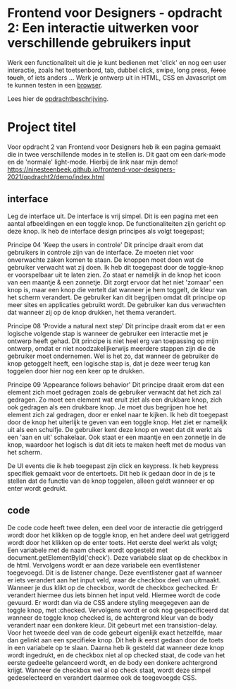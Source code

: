 # Frontend voor Designers - opdracht 2: Een interactie uitwerken voor verschillende gebruikers input

Werk een functionaliteit uit die je kunt bedienen met 'click' en nog een user interactie, zoals het toetsenbord, tab, dubbel click, swipe, long press, <del>force touch</del>, of iets anders ... Werk je ontwerp uit in HTML, CSS en Javascript om te kunnen testen in een [browser](https://en.m.wikipedia.org/wiki/List_of_web_browsers).

Lees hier de [opdrachtbeschrijving](./opdrachtbeschrijving.md).


# Project titel
Voor opdracht 2 van Frontend voor Designers heb ik een pagina gemaakt die in twee verschillende modes in te stellen is. Dit gaat om een dark-mode en de 'normale' light-mode. 
Hierbij de link naar mijn demo!
https://ninesteenbeek.github.io/frontend-voor-designers-2021/opdracht2/demo/index.html


## interface
Leg de interface uit.
De interface is vrij simpel. Dit is een pagina met een aantal afbeeldingen en een toggle knop. De functionaliteiten zijn gericht op deze knop.
Ik heb de interface design principes als volgt toegepast;

Principe 04 'Keep the users in controle'
Dit principe draait erom dat gebruikers in controle zijn van de interface. Ze moeten niet voor onverwachte zaken komen te staan. De knoppen moet doen wat de gebruiker verwacht wat zij doen. 
Ik heb dit toegepast door de toggle-knop er voorspelbaar uit te laten zien. Zo staat er namelijk in de knop het icoon van een maantje & een zonnetje. Dit zorgt ervoor dat het niet 'zomaar' een knop is, maar een knop die vertelt dat wanneer je hem toggelt, de kleur van het scherm verandert. De gebruiker kan dit begrijpen omdat dit principe op meer sites en applicaties gebruikt wordt. De gebruiker kan dus verwachten dat wanneer zij op de knop drukken, het thema verandert. 

Principe 08 'Provide a natural next step'
Dit principe draait erom dat er een logische volgende stap is wanneer de gebruiker een interactie met je ontwerp heeft gehad.
Dit principe is niet heel erg van toepassing op mijn ontwerp, omdat er niet noodzakelijkerwijs meerdere stappen zijn die de gebruiker moet ondernemen. Wel is het zo, dat wanneer de gebruiker de knop getoggelt heeft, een logische stap is, dat je deze weer terug kan toggelen door hier nog een keer op te drukken.

Principe 09 'Appearance follows behavior'
Dit principe draait erom dat een element zich moet gedragen zoals de gebruiker verwacht dat het zich zal gedragen. Zo moet een element wat eruit ziet als een drukbare knop, zich ook gedragen als een drukbare knop. Je moet dus begrijpen hoe het element zich zal gedragen, door er enkel naar te kijken.
Ik heb dit toegepast door de knop het uiterlijk te geven van een toggle knop. Het ziet er namelijk uit als een schuifje. De gebruiker kent deze knop en weet dat dit werkt als een 'aan en uit' schakelaar. Ook staat er een maantje en een zonnetje in de knop, waardoor het logisch is dat dit iets te maken heeft met de modus van het scherm. 

De UI events die ik heb toegepast zijn click en keypress. Ik heb keypress specifiek gemaakt voor de entertoets. Dit heb ik gedaan door in de js te stellen dat de functie van de knop toggelen, alleen geldt wanneer er op enter wordt gedrukt.

## code
De code code heeft twee delen, een deel voor de interactie die getriggerd wordt door het klikken op de toggle knop, en het andere deel wat getriggerd wordt door het klikken op de enter toets.
Het eerste deel werkt als volgt;
Een variabele met de naam check wordt opgesteld met document.getElementById('check'). Deze variabele slaat op de checkbox in de html.
Vervolgens wordt er aan deze variabele een eventlistener toegevoegd. Dit is de listener change. Deze eventlistener gaat af wanneer er iets verandert aan het input veld, waar de checkbox deel van uitmaakt. Wanneer je dus klikt op de checkbox, wordt de checkbox gechecked. Er verandert hiermee dus iets binnen het input veld. Hiermee wordt de code gevuurd. Er wordt dan via de CSS andere styling meegegeven aan de toggle knop, met :checked. Vervolgens wordt er ook nog gespecificeerd dat wanneer de toggle knop checked is, de achtergrond kleur van de body verandert naar een donkere kleur. Dit gebeurt met een transistion-delay.
Voor het tweede deel van de code gebeurt eigenlijk exact hetzelfde, maar dan gelinkt aan een specifieke knop. 
Dit heb ik eerst gedaan door de toets in een variabele op te slaan. Daarna heb ik gesteld dat wanneer deze knop wordt ingedrukt, en de checkbox niet al op checked staat, de code van het eerste gedeelte gelanceerd wordt, en de body een donkere achtergrond krijgt. Wanneer de checkbox wel al op check staat, wordt deze simpel gedeselecteerd en verandert daarmee ook de toegevoegde CSS.
